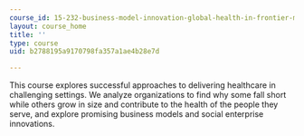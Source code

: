 ```yaml
---
course_id: 15-232-business-model-innovation-global-health-in-frontier-markets-fall-2013
layout: course_home
title: ''
type: course
uid: b2788195a9170798fa357a1ae4b28e7d

---
```

This course explores successful approaches to delivering healthcare in challenging settings. We analyze organizations to find why some fall short while others grow in size and contribute to the health of the people they serve, and explore promising business models and social enterprise innovations.
